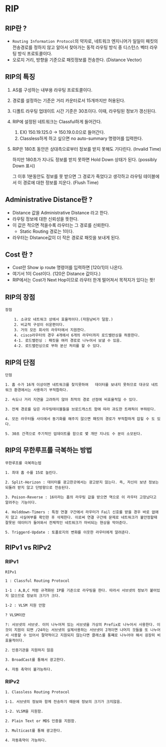 # RIP  

## RIP란 ?

- `Routing Information Protocol`의 약자로, 네트워크 엔지니어가 일일이 패킷의 전송경로를 정하지 않고 알아서 찾아가는 동적 라우팅 방식 중 디스턴스 벡터 라우팅 방식 프로토콜이다.
- 오로지 거리, 방향을 기준으로 패킷정보를 전송한다. (Distance Vector)

## RIP의 특징

1. AS를 구성하는 내부용 라우팅 프로토콜이다.
2. 경로를 설정하는 기준은 거리 카운터로서 15개까지만 허용된다.
3. 디폴트 라우팅 업데이트 시간 기준은 30초이다. 이때, 라우팅된 정보가 갱신된다.
4. RIP에 설정된 네트워크는 Classful하게 들어간다.
    1. EX) 150.19.125.0 → 150.19.0.0으로 들어간다.
    2. Classless하게 하고 싶으면 no auto-summary 명령어를 입력한다.
5. RIP은 180초 동안은 상대측으로부터 정보를 받지 못해도 기다린다. (Invalid Time)
    
    하지만 180초가 지나도 정보를 받지 못하면 Hold Down 상태가 된다. (possibly Down 표시)
    
    그 이후 1분동안도 정보를 못 받으면 그 경로가 죽었다고 생각하고 라우팅 테이블에서 이 경로에 대한 정보를 지운다. (Flush Time)
    

## Administrative Distance란 ?

- Distance 값을 Administrative Distance 라고 한다.
- 라우팅 정보에 대한 신뢰성을 뜻한다.
- 이 값은 적으면 적을수록 라우터는 그 경로를 신뢰한다.
    - Static Routing 경로는 1이다.
- 라우터는 DIstance값이 더 작은 경로로 패킷을 보내게 된다.

## Cost 란 ?

- Cost란 Show ip route 명령어를 입력하면 [120/1]이 나온다.
- 여기서 1이 Cost이다. (120은 Distance 값이다.)
- RIP에서는 Cost가 Next Hop이므로 라우터 한개 떨어져서 목적지가 있다는 뜻!

## RIP의 장점

```
장점

    1. 소규모 네트워크 상에서 효율적이다.(자원낭비가 덜함.)
    2. 비교적 구성이 쉬운편이다.
    3. 거의 모든 회사의 라우터에서 지원한다.
    4. cisco라우터의 경우 4개에서 6개의 라우터까지 로드밸런싱을 허용한다.
    4-1. 로드밸런싱 : 패킷을 여러 경로로 나누어서 보낼 수 있음.
    4-2. 로드밸런싱으로 부하 분산 처리를 할 수 있다.

```

## RIP의 단점

```
단점

1. 홉 수가 16개 이상이면 네트워크를 찾지못하여   데이터를 보내지 못하므로 대규모 네트워크 환경에서는 사용하기 부적합하다.

2. 속도나 거리 지연을 고려하지 않아 최적의 경로 선정에 비효율적일 수 있다.

3. 전체 경로를 담은 라우팅테이블들을 브로드캐스트 함에 따라 과도한 트래픽이 부하된다.

4. 모든 라우터들 사이에서 동기화를 해주지 않으면 패킷의 경로가 부적합하게 잡힐 수 도 있다.

5. 30초 간격으로 주기적인 업데이트를 함으로 몇 개만 지나도 수 분이 소모된다.

```

## RIP의 무한루프를 극복하는 방법

```
무한루프를 극복하는법

1. 최대 홉 수를 15로 늘린다.

2. Split-Horizon : 데이터를 광고한곳에서는 광고받지 않는다. 즉, 자신이 보낸 정보는 되돌려 받지 않고 단방향으로 전송된다.

3. Poison-Reverse : 16이라는 홉의 라우팅 값을 받으면 역으로 이 라우터 고장났다고 알려주는 기능이다.

4. Holddown-Timers : 특정 연결 구간에서 라우터가 Fail 신호를 받을 경우 바로 없애지 않고 사실여부를 확인한 후 삭제한다. 이로써 연결 구간에 문제로 네트워크가 불안정할때 잘못된 데이터가 들어와서 전체적인 네트워크가 마비되는 현상을 막아준다.

5. Triggerd-Update : 토폴로지의 변화를 이웃한 라우터에게 알려준다.

```

## RIPv1 vs RIPv2

### RIPv1

```
RIPv1

1 : Classful Routing Protocol

1-1 : A,B,C 처럼 규격화된 IP를 기준으로 라우팅을 한다. 따라서 서브넷의 정보가 붙어있지 않으므로 정보의 크기가 크다.

1-2 : VLSM 지원 안함

? VLSM이란

?: 서브넷의 서브넷. 이미 나누어져 있는 서브넷을 가상의 Prefix로 나누어서 사용한다. 이것이 지원이 되면 /24라는 서브넷의 실제사용하는 서브넷이 2개이면 나머지 것들을 또 나누어서 사용할 수 있어서 절약적이고 지원되지 않는다면 클래스를 통쨰로 나누어야 해서 굉장히 비효율적이다.

2. 인증기관을 지원하지 않음

3. BroadCast를 통해서 광고한다.

4. 자동 축약이 불가능하다.

```

### RIPv2

```
1. Classless Routing Protocol

1-1. 서브넷의 정보와 함께 전송하기 때문에 정보의 크기가 크지않음.

1-2. VLSM을 지원함.

2. Plain Text or MDS 인증을 지원함.

3. Multicast를 통해 광고한다.

4. 자동축약이 가능하다.

```